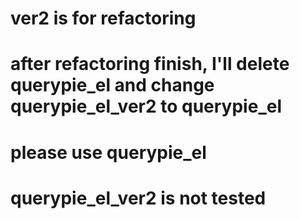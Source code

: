 # ver2 is for refactoring
# after refactoring finish, I'll delete querypie_el and change querypie_el_ver2 to querypie_el
# please use querypie_el
# querypie_el_ver2 is not tested